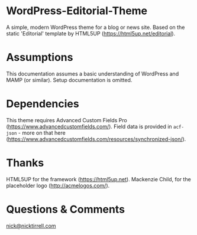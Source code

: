 # WordPress-Editorial-Theme
A simple, modern WordPress theme for a blog or news site. Based on the static 'Editorial' template by HTML5UP (https://html5up.net/editorial).

# Assumptions
This documentation assumes a basic understanding of WordPress and MAMP (or similar). Setup documentation is omitted.

# Dependencies
This theme requires Advanced Custom Fields Pro (https://www.advancedcustomfields.com/). Field data is provided in `acf-json` - more on that here (https://www.advancedcustomfields.com/resources/synchronized-json/).

# Thanks
HTML5UP for the framework (https://html5up.net).
Mackenzie Child, for the placeholder logo (http://acmelogos.com/).

# Questions & Comments
nick@nicktirrell.com